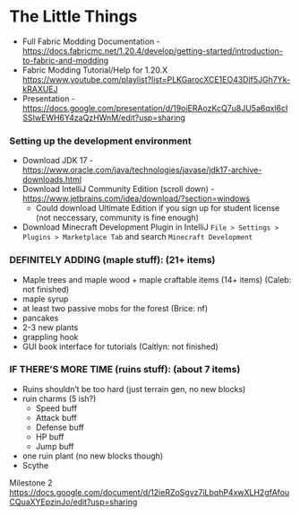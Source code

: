 # The Little Things
+ Full Fabric Modding Documentation - https://docs.fabricmc.net/1.20.4/develop/getting-started/introduction-to-fabric-and-modding
+ Fabric Modding Tutorial/Help for 1.20.X https://www.youtube.com/playlist?list=PLKGarocXCE1EO43Dlf5JGh7Yk-kRAXUEJ
+ Presentation - https://docs.google.com/presentation/d/19oiERAozKcQ7u8JU5a6qxl6cISSIwEWH6Y4zaQzHWnM/edit?usp=sharing

### Setting up the development environment
+ Download JDK 17 - https://www.oracle.com/java/technologies/javase/jdk17-archive-downloads.html
+ Download IntelliJ Community Edition (scroll down) - https://www.jetbrains.com/idea/download/?section=windows
  + Could download Ultimate Edition if you sign up for student license (not neccessary, community is fine enough)
+ Download Minecraft Development Plugin in IntelliJ `File > Settings > Plugins > Marketplace Tab` and search `Minecraft Development`

### DEFINITELY ADDING (maple stuff): (21+ items)
- Maple trees and maple wood + maple craftable items (14+ items) (Caleb: not finished)
- maple syrup 
- at least two passive mobs for the forest (Brice: nf)
- pancakes
- 2-3 new plants 
- grappling hook 
- GUI book interface for tutorials (Caitlyn: not finished) 


### IF THERE’S MORE TIME (ruins stuff): (about 7 items) 
- Ruins shouldn’t be too hard (just terrain gen, no new blocks) 
- ruin charms (5 ish?)
   - Speed buff 
   - Attack buff 
   - Defense buff
   - HP buff
   - Jump buff
- one ruin plant (no new blocks though) 
- Scythe

Milestone 2
https://docs.google.com/document/d/12ieRZoSgvz7iLbqhP4xwXLH2gfAfouCQuaXYEpzinJo/edit?usp=sharing
